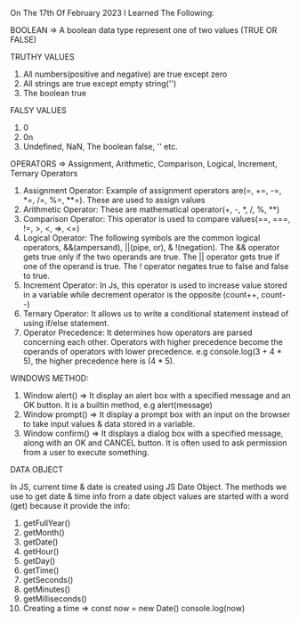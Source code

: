 On The 17th Of February 2023 I Learned The Following:

BOOLEAN => A boolean data type represent one of two values (TRUE OR FALSE)

TRUTHY VALUES
1. All numbers(positive and negative) are true except zero
2. All strings are true except empty string('')
3. The boolean true

FALSY VALUES
1. 0
2. 0n
3. Undefined, NaN, The boolean false, '' etc.

OPERATORS => Assignment, Arithmetic, Comparison, Logical, Increment, Ternary Operators

1. Assignment Operator: Example of assignment operators are(=, +=, -=, *=, /=, %=, **=). These are used to assign values
2. Arithmetic Operator: These are mathematical operator(+, -, *, /, %, **)
3. Comparison Operator: This operator is used to compare values(==, ===, !=, >, <, =>, <=)
4. Logical Operator: The following symbols are the common logical operators, &&(ampersand), ||(pipe, or), & !(negation). The && operator gets true only if the two operands are true. The || operator gets true if one of the operand is true. The ! operator negates true to false and false to true.
5. Increment Operator: In Js, this operator is used to increase value stored in a variable while decrement operator is the opposite (count++, count--)
6. Ternary Operator: It allows us to write a conditional statement instead of using if/else statement.
7. Operator Precedence: It determines how operators are parsed concerning each other. Operators with higher precedence become the operands of operators with lower precedence. e.g console.log(3 + 4 * 5), the higher precedence here is (4 * 5). 


WINDOWS METHOD:
1. Window alert() => It display an alert box with a specified message and an OK button. It is a builtin method, e.g alert(message)
2. Window prompt() => It display a prompt box with an input on the browser to take input values & data stored in a variable.
3. Window confirm() => It displays a dialog box with a specified message, along with an OK and CANCEL button. It is often used to ask permission from a user to execute something.


DATA OBJECT

In JS, current time & date is created using JS Date Object. The methods we use to get date & time info from a date object values are started with a word (get) because it provide the info:
1. getFullYear()
2. getMonth()
3. getDate()
4. getHour()
5. getDay()
6. getTime()
7. getSeconds()
8. getMinutes()
9. getMilliseconds()
10. Creating a time => const now = new Date()
                        console.log(now)